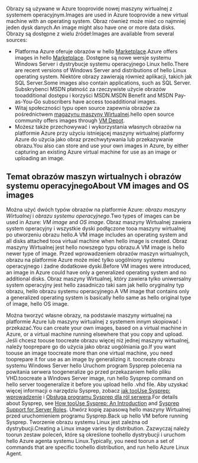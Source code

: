 

<span data-ttu-id="428b6-101">Obrazy są używane w Azure tooprovide nowej maszyny wirtualnej z systemem operacyjnym.</span><span class="sxs-lookup"><span data-stu-id="428b6-101">Images are used in Azure tooprovide a new virtual machine with an operating system.</span></span> <span data-ttu-id="428b6-102">Obraz również może mieć co najmniej jeden dysk danych.</span><span class="sxs-lookup"><span data-stu-id="428b6-102">An image might also have one or more data disks.</span></span> <span data-ttu-id="428b6-103">Obrazy są dostępne z wielu źródeł:</span><span class="sxs-lookup"><span data-stu-id="428b6-103">Images are available from several sources:</span></span>

* <span data-ttu-id="428b6-104">Platforma Azure oferuje obrazów w hello [Marketplace](https://azure.microsoft.com/gallery/virtual-machines/).</span><span class="sxs-lookup"><span data-stu-id="428b6-104">Azure offers images in hello [Marketplace](https://azure.microsoft.com/gallery/virtual-machines/).</span></span> <span data-ttu-id="428b6-105">Dostępne są nowe wersje systemu Windows Server i dystrybucje systemu operacyjnego Linux hello.</span><span class="sxs-lookup"><span data-stu-id="428b6-105">There are recent versions of Windows Server and distributions of hello Linux operating system.</span></span> <span data-ttu-id="428b6-106">Niektóre obrazy zawierają również aplikacji, takich jak SQL Server.</span><span class="sxs-lookup"><span data-stu-id="428b6-106">Some images also contain applications, such as SQL Server.</span></span> <span data-ttu-id="428b6-107">Subskrybenci MSDN płatność za rzeczywiste użycie obrazów tooadditional dostępu i korzyści MSDN.</span><span class="sxs-lookup"><span data-stu-id="428b6-107">MSDN Benefit and MSDN Pay-as-You-Go subscribers have access tooadditional images.</span></span>
* <span data-ttu-id="428b6-108">Witaj społeczności typu open source zapewnia obrazów za pośrednictwem [magazynu maszyny Wirtualnej](http://vmdepot.msopentech.com/List/Index).</span><span class="sxs-lookup"><span data-stu-id="428b6-108">hello open source community offers images through [VM Depot](http://vmdepot.msopentech.com/List/Index).</span></span>
* <span data-ttu-id="428b6-109">Możesz także przechowywać i wykorzystania własnych obrazów na platformie Azure przy użyciu istniejącej maszyny wirtualnej platformy Azure do użycia jako obraz przechwytywania lub przekazywanie obrazu.</span><span class="sxs-lookup"><span data-stu-id="428b6-109">You also can store and use your own images in Azure, by either capturing an existing Azure virtual machine for use as an image or uploading an image.</span></span>

## <a name="about-vm-images-and-os-images"></a><span data-ttu-id="428b6-110">Temat obrazów maszyn wirtualnych i obrazów systemu operacyjnego</span><span class="sxs-lookup"><span data-stu-id="428b6-110">About VM images and OS images</span></span>
<span data-ttu-id="428b6-111">Można użyć dwóch typów obrazów na platformie Azure: *obrazu maszyny Wirtualnej* i *obrazu systemu operacyjnego*.</span><span class="sxs-lookup"><span data-stu-id="428b6-111">Two types of images can be used in Azure: *VM image* and *OS image*.</span></span> <span data-ttu-id="428b6-112">Obraz maszyny Wirtualnej zawiera system operacyjny i wszystkie dyski podłączone tooa maszyny wirtualnej po utworzeniu obrazu hello.</span><span class="sxs-lookup"><span data-stu-id="428b6-112">A VM image includes an operating system and all disks attached tooa virtual machine when hello image is created.</span></span> <span data-ttu-id="428b6-113">Obraz maszyny Wirtualnej jest hello nowszego typu obrazu.</span><span class="sxs-lookup"><span data-stu-id="428b6-113">A VM image is hello newer type of image.</span></span> <span data-ttu-id="428b6-114">Przed wprowadzeniem obrazów maszyn wirtualnych, obrazu na platformie Azure może mieć tylko uogólniony systemu operacyjnego i żadne dodatkowe dyski.</span><span class="sxs-lookup"><span data-stu-id="428b6-114">Before VM images were introduced, an image in Azure could have only a generalized operating system and no additional disks.</span></span> <span data-ttu-id="428b6-115">Obraz maszyny Wirtualnej, który zawiera tylko uniwersalny system operacyjny jest hello zasadniczo taki sam jak hello oryginalny typ obrazu, hello obrazu systemu operacyjnego.</span><span class="sxs-lookup"><span data-stu-id="428b6-115">A VM image that contains only a generalized operating system is basically hello same as hello original type of image, hello OS image.</span></span>

<span data-ttu-id="428b6-116">Można tworzyć własne obrazy, na podstawie maszyny wirtualnej na platformie Azure lub maszyny wirtualnej z systemem innym skopiować i przekazać.</span><span class="sxs-lookup"><span data-stu-id="428b6-116">You can create your own images, based on a virtual machine in Azure, or a virtual machine running elsewhere that you copy and upload.</span></span> <span data-ttu-id="428b6-117">Jeśli chcesz toouse toocreate obrazu więcej niż jednej maszyny wirtualnej, należy tooprepare go do użycia jako obraz uogólniania go.</span><span class="sxs-lookup"><span data-stu-id="428b6-117">If you want toouse an image toocreate more than one virtual machine, you need tooprepare it for use as an image by generalizing it.</span></span> <span data-ttu-id="428b6-118">toocreate obrazu systemu Windows Server hello Uruchom program Sysprep polecenia na powitania serwera toogeneralize go przed przekazaniem hello pliku VHD.</span><span class="sxs-lookup"><span data-stu-id="428b6-118">toocreate a Windows Server image, run hello Sysprep command on hello server toogeneralize it before you upload hello .vhd file.</span></span> <span data-ttu-id="428b6-119">Aby uzyskać więcej informacji o narzędziu Sysprep, zobacz [jak tooUse Sysprep: wprowadzenie](http://go.microsoft.com/fwlink/p/?LinkId=392030) i [Obsługa programu Sysprep dla ról serwera](https://msdn.microsoft.com/windows/hardware/commercialize/manufacture/desktop/sysprep-support-for-server-roles).</span><span class="sxs-lookup"><span data-stu-id="428b6-119">For details about Sysprep, see [How tooUse Sysprep: An Introduction](http://go.microsoft.com/fwlink/p/?LinkId=392030) and [Sysprep Support for Server Roles](https://msdn.microsoft.com/windows/hardware/commercialize/manufacture/desktop/sysprep-support-for-server-roles).</span></span> <span data-ttu-id="428b6-120">Utwórz kopię zapasową hello maszyny Wirtualnej przed uruchomieniem programu Sysprep.</span><span class="sxs-lookup"><span data-stu-id="428b6-120">Back up hello VM before running Sysprep.</span></span> <span data-ttu-id="428b6-121">Tworzenie obrazu systemu Linux jest zależna od dystrybucji.</span><span class="sxs-lookup"><span data-stu-id="428b6-121">Creating a Linux image varies by distribution.</span></span> <span data-ttu-id="428b6-122">Zazwyczaj należy toorun zestaw poleceń, które są określone toohello dystrybucji i uruchom hello Azure agenta systemu Linux.</span><span class="sxs-lookup"><span data-stu-id="428b6-122">Typically, you need toorun a set of commands that are specific toohello distribution, and run hello Azure Linux Agent.</span></span>
